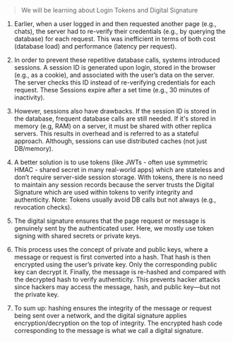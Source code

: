 > We will be learning about Login Tokens and Digital Signature

  1. Earlier, when a user logged in and then requested another page (e.g., chats), the server had to re-verify their credentials (e.g., by querying the database) for each request. This was inefficient in terms of both cost (database load) and performance (latency per request).
  
  2. In order to prevent these repetitive database calls, systems introduced sessions. A session ID is generated upon login, stored in the browser (e.g., as a cookie), and associated with the user’s data on the server. The server checks this ID instead of re-verifying credentials for each request. These Sessions expire after a set time (e.g., 30 minutes of inactivity).

  3. However, sessions also have drawbacks. If the session ID is stored in the database, frequent database calls are still needed. If it's stored in memory (e.g, RAM) on a server, it must be shared with other replica servers. This results in overhead and is referred to as a stateful approach. Although, sessions can use distributed caches (not just DB/memory).

  4. A better solution is to use tokens (like JWTs - often use symmetric HMAC - shared secret in many real-world apps) which are stateless and don’t require server-side session storage. With tokens, there is no need to maintain any session records because the server trusts the Digital Signature which are used within tokens to verify integrity and authenticity. Note: Tokens usually avoid DB calls but not always (e.g., revocation checks).

  5. The digital signature ensures that the page request or message is genuinely sent by the authenticated user. Here, we mostly use token signing with shared secrets or private keys.

  6. This process uses the concept of private and public keys, where a message or request is first converted into a hash. That hash is then encrypted using the user’s private key. Only the corresponding public key can decrypt it. Finally, the message is re-hashed and compared with the decrypted hash to verify authenticity. This prevents hacker attacks since hackers may access the message, hash, and public key—but not the private key.

  7. To sum up: hashing ensures the integrity of the message or request being sent over a network, and the digital signature applies encryption/decryption on the top of integrity. The encrypted hash code corresponding to the message is what we call a digital signature.